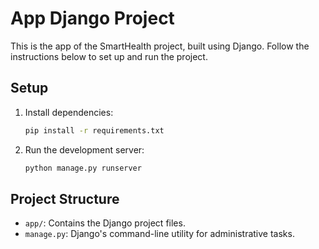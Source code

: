 # App Django Project

This is the app of the SmartHealth project, built using Django. Follow the instructions below to set up and run the project.

## Setup

1. Install dependencies:
   ```bash
   pip install -r requirements.txt
   ```

2. Run the development server:
   ```bash
   python manage.py runserver
   ```

## Project Structure

- `app/`: Contains the Django project files.
- `manage.py`: Django's command-line utility for administrative tasks.